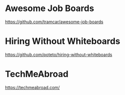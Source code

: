 # Awesome Job Boards
https://github.com/tramcar/awesome-job-boards

# Hiring Without Whiteboards
https://github.com/poteto/hiring-without-whiteboards

# TechMeAbroad
https://techmeabroad.com/